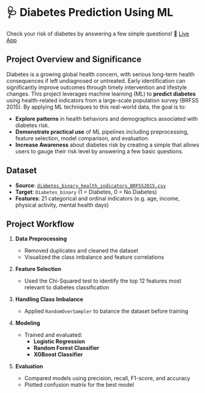 # 🩺 Diabetes Prediction Using ML

Check your risk of diabetes by answering a few simple questions! 
🚀 [Live App](https://check-your-diabetes-risk.streamlit.app/) 

## Project Overview and Significance 

Diabetes is a growing global health concern, with serious long-term health consequences if left undiagnosed or untreated. Early identification can significantly improve outcomes through timely intervention and lifestyle changes. This project leverages machine learning (ML) to **predict diabetes** using health-related indicators from a large-scale population survey (BRFSS 2015). By applying ML techniques to this real-world data, the goal is to:
- **Explore patterns** in health behaviors and demographics associated with diabetes risk.
- **Demonstrate practical use** of ML pipelines including preprocessing, feature selection, model comparison, and evaluation.
- **Increase Awareness** about diabetes risk by creating a simple that allows users to gauge their risk level by answering a few basic questions. 

## Dataset

- **Source**: [`diabetes_binary_health_indicators_BRFSS2015.csv`](https://www.cdc.gov/brfss/index.html)
- **Target**: `Diabetes_binary` (1 = Diabetes, 0 = No Diabetes)
- **Features**: 21 categorical and ordinal indicators (e.g. age, income, physical activity, mental health days)

## Project Workflow

1. **Data Preprocessing**
   - Removed duplicates and cleaned the dataset
   - Visualized the class imbalance and feature correlations

2. **Feature Selection**
   - Used the Chi-Squared test to identify the top 12 features most relevant to diabetes classification

3. **Handling Class Imbalance**
   - Applied `RandomOverSampler` to balance the dataset before training

4. **Modeling**
   - Trained and evaluated:
     - **Logistic Regression**
     - **Random Forest Classifier**
     - **XGBoost Classifier**

5. **Evaluation**
   - Compared models using precision, recall, F1-score, and accuracy
   - Plotted confusion matrix for the best model
